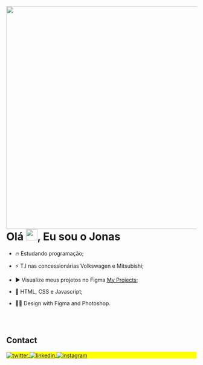 <img align="right" height="590em" src="https://raw.githubusercontent.com/gist/Jonassx/e1d76c49d373cebb59b1e8b515b9f90a/raw/aaa0ed55fd19567b25d69c93d01a24d80ab91f86/githubcard.svg"/>
<h1 align="left">Olá <img src="https://raw.githubusercontent.com/kaueMarques/kaueMarques/master/hi.gif" height="30px">, Eu sou o Jonas</h1>


- 🔥 Estudando programação;

- ⚡ T.I nas concessionárias Volkswagen e Mitsubishi;

- ▶️ Visualize meus projetos no Figma  <a href="https://www.figma.com/file/3AbBu6frmkoT4MI23YxjEm/Lading-Page-NLW" target="_blank"> My Projects</a>;

- 🔭 HTML, CSS e Javascript;

- 👨‍💻 Design with Figma and Photoshop.

<br><br>

## Contact

<p align="left" style="background:yellow">
<a href="https://twitter.com/jonaxxss" target="_blank">
  <img align="center" src="https://img.shields.io/badge/-Jonaxs-05122A?style=flat&logo=twitter" alt="twitter"/>  
</a>
<a href="https://linkedin.com/in/jonaxs" target="_blank">
  <img align="center" src="https://img.shields.io/badge/-Jonas Leocadio-05122A?style=flat&logo=linkedin" alt="linkedin"/>
</a>
<a href="https://instagram.com/jonaxss" target="_blank">
 <img align="center" src="https://img.shields.io/badge/-Jonaxs-05122A?style=flat&logo=instagram" alt="instagram"/>
</a>
</p>
